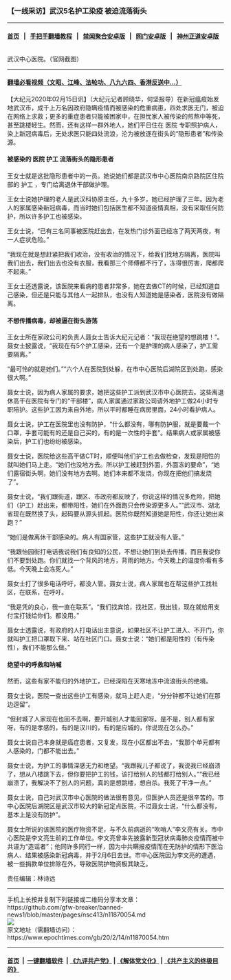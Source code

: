 ### 【一线采访】武汉5名护工染疫 被迫流落街头
------------------------

#### [首页](https://github.com/gfw-breaker/banned-news1/blob/master/README.md) &nbsp;&nbsp;|&nbsp;&nbsp; [手把手翻墙教程](https://github.com/gfw-breaker/guides/wiki) &nbsp;&nbsp;|&nbsp;&nbsp; [禁闻聚合安卓版](https://github.com/gfw-breaker/bn-android) &nbsp;&nbsp;|&nbsp;&nbsp; [网门安卓版](https://github.com/oGate2/oGate) &nbsp;&nbsp;|&nbsp;&nbsp; [神州正道安卓版](https://github.com/SzzdOgate/update) 



<div><img alt="" class="aligncenter wp-post-image" src="https://i.epochtimes.com/assets/uploads/2020/02/4-11-600x400.jpg"/>
<div class="red16 caption">
 <p>
  武汉中心医院。（官网截图）
 </p>
</div>
</div><hr/>

#### [翻墙必看视频（文昭、江峰、法轮功、八九六四、香港反送中...）](https://github.com/gfw-breaker/banned-news1/blob/master/pages/link3.md)

<div><p>
 【大纪元2020年02月15日讯】（大纪元记者顾晓华，何坚报导）在新冠瘟疫始发地武汉市，成千上万名因政府隐瞒疫情而被感染的危重病患，四处求医无门，被迫在网络上求救；更多的重症患者只能被困家中，在担忧家人被传染的煎熬中等死，甚至跳楼轻生。然而，还有这样一群外地人，她们平日住在
 <ok href="https://www.epochtimes.com/gb/tag/%E5%8C%BB%E9%99%A2.html">
  医院
 </ok>
 专职照护病人，染上新冠病毒后，无处求医只能四处流浪，沦为被放逐在街头的“隐形患者”和传染源。
</p>
<h4>
 被感染的
 <ok href="https://www.epochtimes.com/gb/tag/%E5%8C%BB%E9%99%A2.html">
  医院
 </ok>
 <ok href="https://www.epochtimes.com/gb/tag/%E6%8A%A4%E5%B7%A5.html">
  护工
 </ok>
 流落街头的隐形患者
</h4>
<p>
 王女士就是这批隐形患者中的一员。她说她们都是武汉市中心医院南京路院区住院部的
 <ok href="https://www.epochtimes.com/gb/tag/%E6%8A%A4%E5%B7%A5.html">
  护工
 </ok>
 ，专门给离退休干部做护理。
</p>
<p>
 王女士说她护理的老人是武汉科协原主任，九十多岁，她已经护理了三年。因为老人的家属感染新冠病毒，而当时她们包括医生都不知道疫情真相，没有采取任何防护，所以许多护工也被感染。
</p>
<p>
 王女士说，“已有三名同事被医院赶出去，在发热门诊外面已经冻了两天两夜，有一人症状危险。”
</p>
<p>
 “我现在就是想赶紧把我们收治，没有收治的情况下，给我们找地方隔离，医院叫我们出去，我们出去也没有衣服，我看那三个师傅都不行了，冻得很厉害，爬都爬不起来。”
</p>
<p>
 王女士还透露说，该医院来看病的患者非常多，她在去做CT的时候，已经知道自己感染，但还是只能与其他人一起排队，也没有人知道她是感染者，医院没有做隔离。
</p>
<h4>
 不想传播病毒，却被逼在街头游荡
</h4>
<p>
 王女士所在家政公司的负责人聂女士告诉大纪元记者：“我现在绝望的想跳楼！”。聂女士披露说，“我现在有5个护工感染，还有一个是护理的病人感染了，护工需要隔离。”
</p>
<p>
 “最可怜的就是她们。”“六个人在医院到处躲，在市中心医院后湖院区到处跑，感染很大啊。”
</p>
<p>
 聂女士说，因为病人家属的要求，她把这些护工派到武汉市中心医院去。这些离退休高干在医院有专门的“干部楼”，病人家属通过家政公司请外地护工做24小时专职陪护。这些护工因为来自外地，所以平时都睡在病房里面，24小时看护病人。
</p>
<p>
 聂女士说，护工在医院里也没有防护，“什么都没有，哪有防护服，就是要戴一个口罩，手套可能有的还是自己买的，有的是一次性的手套”。结果病人或家属被感染后，护工们也纷纷被感染。
</p>
<p>
 聂女士说，医院给这些高干做CT时，顺便叫他们护工也去做检查，发现是阳性的就叫她们马上走。“她们也没地方去。所以护工被赶到外面，外面冻的要命”，“她们露宿街头啊，她们没有地方去啊。她们本来都不发烧，你现在把他们搞发烧了”。
</p>
<p>
 聂女士说，“我们跟街道，跟区、市政府都反映了，你说这样的情况多危险，把她们（护工）赶出来，都带阳性，她们在外面跑只会传染源更多人。”“武汉市、湖北省现在既然换了头，起码要从源头抓起。医院你既然知道她是阳性，你还让她出来跑？”
</p>
<p>
 “她们是做离休干部感染的。病人有国家管，这些护工就没有人管。”
</p>
<p>
 “我跟怡园街打电话我说我们有良知的公民，不想让她们到处去传播，而且我说你们不要到处跑。你们就找一个背风的地方，背雨的地方。今天晚上的温度你看有多低。今天晚上会冻死人。”
</p>
<p>
 聂女士打了很多电话呼吁，都没人管。聂女士说，病人家属也在帮这些护工找社区，在联系，在呼吁。
</p>
<p>
 “我是凭的良心，我一直在联系”。“我们找宾馆，找社区，我出钱，现在就给用支付宝打钱给你们。都没用。”
</p>
<p>
 聂女士透露说，有政府的人打电话出主意说，如果社区不让护工进入、不开门，你就叫护工把口罩取下来、站在社区门口。聂女士说：“她们都是阳性的（有传染性），我们不能那么做。”
</p>
<h4>
 绝望中的呼救和呐喊
</h4>
<p>
 然而，这些有家不能归的外地护工，已经深陷在天寒地冻中流浪街头的绝境。
</p>
<p>
 聂女士说，医院一查出这些护工有感染，就马上赶人走，“分分钟都不让她们在那边逗留”。
</p>
<p>
 “但封城了人家现在也回不去啊，要开城别人才能回家呀。是不是，别人都有家呀，有的是孝感的，有的是汉川的，有的是应城的，你说现在怎么办。”
</p>
<p>
 聂女士说自己本身就是癌症患者，又复发，现在小区都出不去，“我那个单元都有人感染的，门都不能出去。”
</p>
<p>
 聂女士说，为护工的事情深感无力和绝望。“我跟我儿子都说了，我说我已经崩溃了，想从八楼跳下去，但你要把护工的钱，该打给别人的钱都打给别人。”“我已经崩溃了，我解决不了别人的问题，真的是想跳楼，想自杀。我死了干净一点。”
</p>
<p>
 聂女士说，自己对武汉市中心医院的做法很有意见，但医护人员还是很辛苦的。市中心医院后湖院区是武汉市较大的新冠定点医院，不过聂女士说，“什么都没有，基本上是没有防护”。
</p>
<p>
 聂女士所说的该医院的医疗物资不足，与不久前病逝的“吹哨人”李文亮有关。市中心医院是李文亮生前的工作单位。李文亮曾率先披露新型冠状病毒肺炎疫情而被中共诬为“造谣者”；他同许多同行一样，因为中共瞒报疫情而在无防护的情形下医治病人、结果被感染新冠病毒，并于2月6日去世。市中心医院因为李文亮的遭遇，被一些捐款单位排除在外，导致医院护物资极其缺乏。
</p>
<p>
 责任编辑：林诗远
</p>
</div>
<hr/>
手机上长按并复制下列链接或二维码分享本文章：<br/>
https://github.com/gfw-breaker/banned-news1/blob/master/pages/nsc413/n11870054.md <br/>
<a href='https://github.com/gfw-breaker/banned-news1/blob/master/pages/nsc413/n11870054.md'><img src='https://github.com/gfw-breaker/banned-news1/blob/master/pages/nsc413/n11870054.md.png'/></a> <br/>
原文地址（需翻墙访问）：https://www.epochtimes.com/gb/20/2/14/n11870054.htm


------------------------
#### [首页](https://github.com/gfw-breaker/banned-news1/blob/master/README.md) &nbsp;|&nbsp; [一键翻墙软件](https://github.com/gfw-breaker/nogfw/blob/master/README.md) &nbsp;| [《九评共产党》](https://github.com/gfw-breaker/9ping.md/blob/master/README.md#九评之一评共产党是什么) | [《解体党文化》](https://github.com/gfw-breaker/jtdwh.md/blob/master/README.md) | [《共产主义的终极目的》](https://github.com/gfw-breaker/gczydzjmd.md/blob/master/README.md)


<img src='http://gfw-breaker.win/banned-news/pages/nsc413/n11870054.md' width='0px' height='0px'/>
